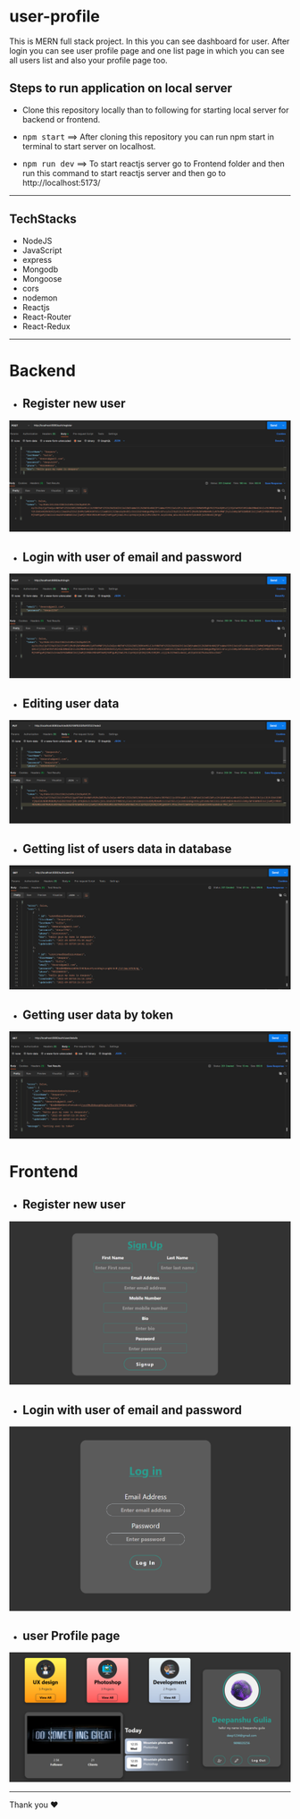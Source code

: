 # user-profile
This is MERN full stack project. In this you can see dashboard for user. After login you can see user profile page and one list page in which you can see all users list and also your profile page too.

## Steps to run application on local server

* Clone this repository locally than to following for starting local server for backend or frontend.
  
* <kbd>npm start</kbd> ==> After cloning this repository you can run npm start in terminal to start server on localhost.
 
* <kbd>npm run dev</kbd> ==> To start reactjs server go to Frontend folder and then run this command to start reactjs server and then go to http://localhost:5173/
<hr/>

## TechStacks
* NodeJS
* JavaScript
* express
* Mongodb
* Mongoose
* cors
* nodemon
* Reactjs
* React-Router
* React-Redux
<hr/>


# Backend

* ##  Register new user 
<img src="./images/register.png"/>

* ## Login with user of email and password
<img src="./images/authLogin.png"/>

* ##  Editing user data
<img src="./images/edits.png"/>

* ##  Getting list of users data in database
<img src="./images/list.png"/>

* ##  Getting user data by token
<img src="./images/details.png"/>

# Frontend

* ##  Register new user 
<img src="./images/signup.png"/>

* ## Login with user of email and password
<img src="./images/login.png"/>

* ##  user Profile page
<img src="./images/user.png"/>

<hr />
Thank you ❤️

